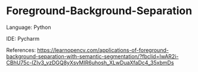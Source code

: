 # Foreground-Background-Separation

Language: Python

IDE: Pycharm

References: https://learnopencv.com/applications-of-foreground-background-separation-with-semantic-segmentation/?fbclid=IwAR2i-CBhU75c-IZIv3_vzDGQ8yXsvMIR6uhosh_XLwDuaXfaDc4_35xbmDs
